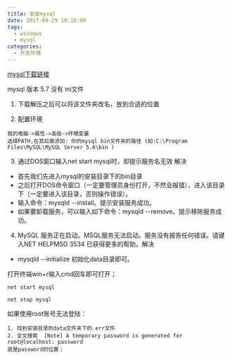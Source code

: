 ```yaml
---
title: 安装mysql
date: 2017-08-29 10:16:00
tags:
  - windows
  - mysql
categories:
  - 开发环境
---
```

[mysql下载链接](https://dev.mysql.com/get/Downloads/MySQL-5.7/mysql-5.7.20-winx64.zip)

mysql 版本 5.7 没有 ini文件

1. 下载解压之后可以将该文件夹改名，放到合适的位置

2. 配置环境
```
我的电脑->属性->高级->环境变量
选择PATH,在其后面添加: 你的mysql bin文件夹的路径 (如:C:\Program Files\MySQL\MySQL Server 5.6\bin )
```
3. 通过DOS窗口输入net start mysql时，却提示服务名无效 解决

* 首先我们先进入mysql的安装目录下的bin目录
*  之后打开DOS命令窗口（一定要管理员身份打开，不然会报错），进入该目录下（一定要进入该目录，否则操作错误）。
* 输入命令：mysqld --install。提示安装服务成功。
* 如果要卸载服务，可以输入如下命令：mysqld --remove。提示移除服务成功。

4. MySQL 服务正在启动。MSQL服务无法启动。服务没有报告任何错误。请键入NET HELPMSG 3534 已获得更多的帮助。解决

* mysqld  --initialize 初始化data目录即可。

打开终端win+r输入cmd回车即可打开；
```
net start mysql

net stop mysql
```

如果使用root账号无法登陆：
```
1. 找到安装目录的data文件夹下的.err文件
2. 全文搜索  [Note] A temporary password is generated for root@localhost: password
就是password的位置；
```
